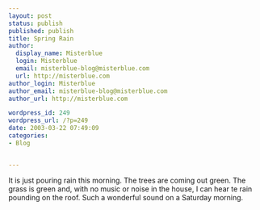 ```yaml
---
layout: post
status: publish
published: publish
title: Spring Rain
author:
  display_name: Misterblue
  login: Misterblue
  email: misterblue-blog@misterblue.com
  url: http://misterblue.com
author_login: Misterblue
author_email: misterblue-blog@misterblue.com
author_url: http://misterblue.com

wordpress_id: 249
wordpress_url: /?p=249
date: 2003-03-22 07:49:09
categories:
- Blog


---
```

<p>
It is just pouring rain this morning.  The trees are coming out green. The grass is green and, with no music or noise in the house, I can hear te rain pounding on the roof.  Such a wonderful sound on a Saturday morning.
</p>
